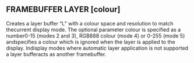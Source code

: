 ## FRAMEBUFFER LAYER [colour]

Creates a layer buffer “L” with a colour space and resolution to match thecurrent display mode. The optional parameter colour is specified as a number0-15 (modes 2 and 3), RGB888 colour (mode 4) or 0-255 (mode 5) andspecifies a colour which is ignored when the layer is applied to the display. Indisplay modes where automatic layer application is not supported a layer bufferacts as another framebuffer.